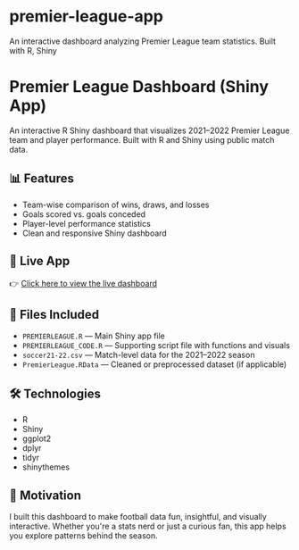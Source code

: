 # premier-league-app
An interactive dashboard analyzing Premier League team statistics. Built with R, Shiny
# Premier League Dashboard (Shiny App)

An interactive R Shiny dashboard that visualizes 2021–2022 Premier League team and player performance. Built with R and Shiny using public match data.

## 📊 Features
- Team-wise comparison of wins, draws, and losses
- Goals scored vs. goals conceded
- Player-level performance statistics
- Clean and responsive Shiny dashboard

## 🚀 Live App
👉 [Click here to view the live dashboard](https://michael-okanta.shinyapps.io/PREMIER_LEAGUE_VISUALIZATION/)

## 🧾 Files Included
- `PREMIERLEAGUE.R` — Main Shiny app file
- `PREMIERLEAGUE_CODE.R` — Supporting script file with functions and visuals
- `soccer21-22.csv` — Match-level data for the 2021–2022 season
- `PremierLeague.RData` — Cleaned or preprocessed dataset (if applicable)

## 🛠 Technologies
- R
- Shiny
- ggplot2
- dplyr
- tidyr
- shinythemes

## 🧠 Motivation
I built this dashboard to make football data fun, insightful, and visually interactive. Whether you're a stats nerd or just a curious fan, this app helps you explore patterns behind the season.
